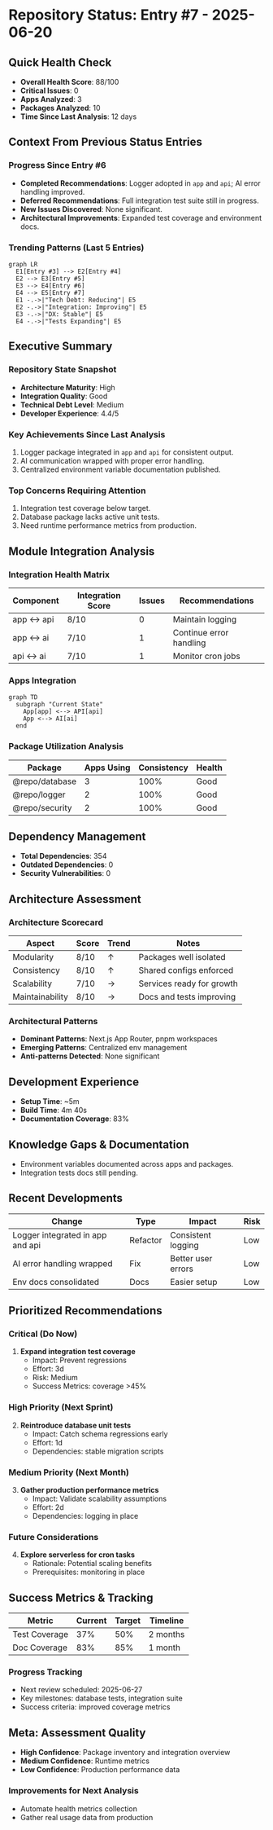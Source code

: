 # Repository Status: Entry #7 - 2025-06-20

## Quick Health Check
- **Overall Health Score**: 88/100
- **Critical Issues**: 0
- **Apps Analyzed**: 3
- **Packages Analyzed**: 10
- **Time Since Last Analysis**: 12 days

## Context From Previous Status Entries

### Progress Since Entry #6
- **Completed Recommendations**: Logger adopted in `app` and `api`; AI error handling improved.
- **Deferred Recommendations**: Full integration test suite still in progress.
- **New Issues Discovered**: None significant.
- **Architectural Improvements**: Expanded test coverage and environment docs.

### Trending Patterns (Last 5 Entries)
```mermaid
graph LR
  E1[Entry #3] --> E2[Entry #4]
  E2 --> E3[Entry #5]
  E3 --> E4[Entry #6]
  E4 --> E5[Entry #7]
  E1 -.->|"Tech Debt: Reducing"| E5
  E2 -.->|"Integration: Improving"| E5
  E3 -.->|"DX: Stable"| E5
  E4 -.->|"Tests Expanding"| E5
```

## Executive Summary

### Repository State Snapshot
- **Architecture Maturity**: High
- **Integration Quality**: Good
- **Technical Debt Level**: Medium
- **Developer Experience**: 4.4/5

### Key Achievements Since Last Analysis
1. Logger package integrated in `app` and `api` for consistent output.
2. AI communication wrapped with proper error handling.
3. Centralized environment variable documentation published.

### Top Concerns Requiring Attention
1. Integration test coverage below target.
2. Database package lacks active unit tests.
3. Need runtime performance metrics from production.

## Module Integration Analysis

### Integration Health Matrix
| Component | Integration Score | Issues | Recommendations |
|-----------|------------------|--------|-----------------|
| app ↔ api | 8/10 | 0 | Maintain logging |
| app ↔ ai  | 7/10 | 1 | Continue error handling |
| api ↔ ai  | 7/10 | 1 | Monitor cron jobs |

### Apps Integration
```mermaid
graph TD
  subgraph "Current State"
    App[app] <--> API[api]
    App <--> AI[ai]
  end
```

### Package Utilization Analysis
| Package | Apps Using | Consistency | Health |
|---------|------------|-------------|--------|
| @repo/database | 3 | 100% | Good |
| @repo/logger | 2 | 100% | Good |
| @repo/security | 2 | 100% | Good |

## Dependency Management
- **Total Dependencies**: 354
- **Outdated Dependencies**: 0
- **Security Vulnerabilities**: 0

## Architecture Assessment

### Architecture Scorecard
| Aspect | Score | Trend | Notes |
|--------|-------|-------|-------|
| Modularity | 8/10 | ↑ | Packages well isolated |
| Consistency | 8/10 | ↑ | Shared configs enforced |
| Scalability | 7/10 | → | Services ready for growth |
| Maintainability | 8/10 | → | Docs and tests improving |

### Architectural Patterns
- **Dominant Patterns**: Next.js App Router, pnpm workspaces
- **Emerging Patterns**: Centralized env management
- **Anti-patterns Detected**: None significant

## Development Experience
- **Setup Time**: ~5m
- **Build Time**: 4m 40s
- **Documentation Coverage**: 83%

## Knowledge Gaps & Documentation
- Environment variables documented across apps and packages.
- Integration tests docs still pending.

## Recent Developments
| Change | Type | Impact | Risk |
|--------|------|--------|------|
| Logger integrated in app and api | Refactor | Consistent logging | Low |
| AI error handling wrapped | Fix | Better user errors | Low |
| Env docs consolidated | Docs | Easier setup | Low |

## Prioritized Recommendations

### Critical (Do Now)
1. **Expand integration test coverage**
   - Impact: Prevent regressions
   - Effort: 3d
   - Risk: Medium
   - Success Metrics: coverage >45%

### High Priority (Next Sprint)
2. **Reintroduce database unit tests**
   - Impact: Catch schema regressions early
   - Effort: 1d
   - Dependencies: stable migration scripts

### Medium Priority (Next Month)
3. **Gather production performance metrics**
   - Impact: Validate scalability assumptions
   - Effort: 2d
   - Dependencies: logging in place

### Future Considerations
4. **Explore serverless for cron tasks**
   - Rationale: Potential scaling benefits
   - Prerequisites: monitoring in place

## Success Metrics & Tracking
| Metric | Current | Target | Timeline |
|--------|---------|--------|----------|
| Test Coverage | 37% | 50% | 2 months |
| Doc Coverage | 83% | 85% | 1 month |

### Progress Tracking
- Next review scheduled: 2025-06-27
- Key milestones: database tests, integration suite
- Success criteria: improved coverage metrics

## Meta: Assessment Quality
- **High Confidence**: Package inventory and integration overview
- **Medium Confidence**: Runtime metrics
- **Low Confidence**: Production performance data

### Improvements for Next Analysis
- Automate health metrics collection
- Gather real usage data from production
